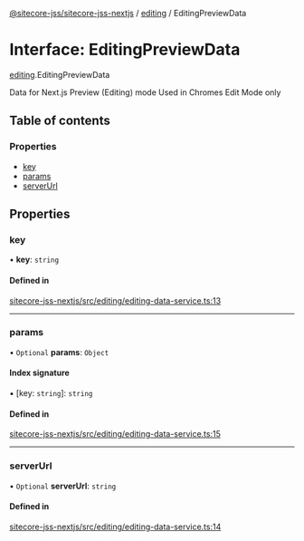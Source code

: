 [@sitecore-jss/sitecore-jss-nextjs](../README.md) / [editing](../modules/editing.md) / EditingPreviewData

# Interface: EditingPreviewData

[editing](../modules/editing.md).EditingPreviewData

Data for Next.js Preview (Editing) mode
Used in Chromes Edit Mode only

## Table of contents

### Properties

- [key](editing.EditingPreviewData.md#key)
- [params](editing.EditingPreviewData.md#params)
- [serverUrl](editing.EditingPreviewData.md#serverurl)

## Properties

### key

• **key**: `string`

#### Defined in

[sitecore-jss-nextjs/src/editing/editing-data-service.ts:13](https://github.com/Sitecore/jss/blob/53744f2da/packages/sitecore-jss-nextjs/src/editing/editing-data-service.ts#L13)

___

### params

• `Optional` **params**: `Object`

#### Index signature

▪ [key: `string`]: `string`

#### Defined in

[sitecore-jss-nextjs/src/editing/editing-data-service.ts:15](https://github.com/Sitecore/jss/blob/53744f2da/packages/sitecore-jss-nextjs/src/editing/editing-data-service.ts#L15)

___

### serverUrl

• `Optional` **serverUrl**: `string`

#### Defined in

[sitecore-jss-nextjs/src/editing/editing-data-service.ts:14](https://github.com/Sitecore/jss/blob/53744f2da/packages/sitecore-jss-nextjs/src/editing/editing-data-service.ts#L14)

